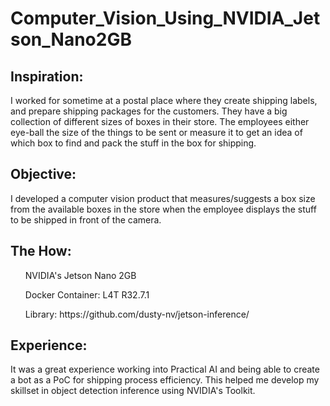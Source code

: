 # Computer_Vision_Using_NVIDIA_Jetson_Nano2GB

## Inspiration: 
I worked for sometime at a postal place where they create shipping labels, and prepare shipping packages for the customers. They have a big collection of different sizes of boxes in their store. The employees either eye-ball the size of the things to be sent or measure it to get an idea of which box to find and pack the stuff in the box for shipping.

## Objective: 
I developed a computer vision product that measures/suggests a box size from the available boxes in the store when the employee displays the stuff to be shipped in front of the camera.

## The How:

<ul>NVIDIA's Jetson Nano 2GB</ul>
<ul>Docker Container: L4T R32.7.1</ul>
<ul>Library: https://github.com/dusty-nv/jetson-inference/</ul>

## Experience:
It was a great experience working into Practical AI and being able to create a bot as a PoC for shipping process efficiency. This helped me develop my skillset in object detection inference using NVIDIA's Toolkit.


